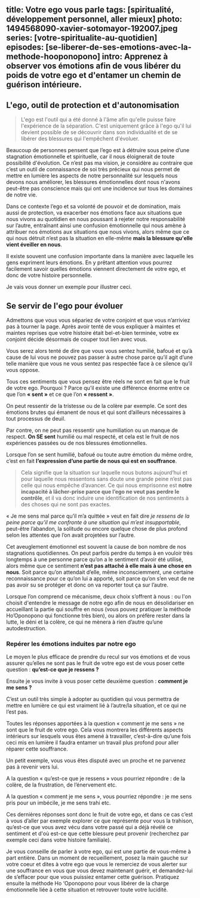 title: Votre ego vous parle
tags: [spiritualité, développement personnel, aller mieux]
photo: 1494568090-xavier-sotomayor-192007.jpeg
series: [votre-spiritualite-au-quotidien]
episodes: [se-liberer-de-ses-emotions-avec-la-methode-hooponopono]
intro: Apprenez à observer vos émotions afin de vous libérer du poids de votre ego et d'entamer un chemin de guérison intérieure.
---
## L'ego, outil de protection et d'autonomisation

>L'ego est l'outil qui a été donné à l'âme afin qu'elle puisse faire l'expérience de la séparation. C'est uniquement grâce à l'ego qu'il lui devient possible de se découvrir dans son individualité et de se libérer des blessures qui l'empêchent d'évoluer.

Beaucoup de personnes pensent que l’ego est à détruire sous peine d’une stagnation émotionnelle et spirituelle, car il nous éloignerait de toute possibilité d'évolution. Ce n’est pas ma vision, je considère au contraire que c’est un outil de connaissance de soi très précieux qui nous permet de mettre en lumière les aspects de notre personnalité sur lesquels nous devons nous améliorer, les blessures émotionnelles dont nous n'avons peut-être pas conscience mais qui ont une incidence sur tous les domaines de notre vie.

Dans ce contexte l’ego et sa volonté de pouvoir et de domination, mais aussi de protection, va exacerber nos émotions face aux situations que nous vivons au quotidien en nous poussant à rejeter notre responsabilité sur l’autre, entraînant ainsi une confusion émotionnelle qui nous amène à attribuer nos émotions aux situations que nous vivons, alors même que ce qui nous détruit n’est pas la situation en elle-même **mais la blessure qu'elle vient éveiller en nous**.

Il existe souvent une confusion importante dans la manière avec laquelle les gens expriment leurs émotions. En y prêtant attention vous pourrez facilement savoir quelles émotions viennent directement de votre ego, et donc de votre histoire personnelle.

Je vais vous donner un exemple pour illustrer ceci.

## Se servir de l'ego pour évoluer ##

Admettons que vous vous sépariez de votre conjoint et que vous n’arriviez pas à tourner la page. Après avoir tenté de vous expliquer à maintes et maintes reprises que votre histoire était bel-et-bien terminée, votre ex conjoint décide désormais de couper tout lien avec vous.

Vous serez alors tenté de dire que vous vous sentez humilié, bafoué et qu’à cause de lui vous ne pouvez pas passer à autre chose parce qu’il agit d’une telle manière que vous ne vous sentez pas respectée face à ce silence qu’il vous oppose.

Tous ces sentiments que vous pensez être réels ne sont en fait que le fruit de votre ego.
Pourquoi ? Parce qu’il existe une différence énorme entre ce que l’on **« sent »** et ce que l’on **« ressent »**.

On peut ressentir de la tristesse ou de la colère par exemple. Ce sont des émotions brutes qui émanent de nous et qui sont d’ailleurs nécessaires à tout processus de deuil. 

Par contre, on ne peut pas ressentir une humiliation ou un manque de respect. **On SE sent** humilié ou mal respecté, et cela est le fruit de nos expériences passées ou de nos blessures émotionnelles. 

Lorsque l’on se sent humilié, bafoué ou toute autre émotion du même ordre, c’est en fait **l’expression d’une partie de nous qui est en souffrance**.

>Cela signifie que la situation sur laquelle nous butons aujourd’hui et pour laquelle nous ressentons sans doute une grande peine n’est pas celle qui nous empêche d’avancer. Ce qui nous emprisonne est **notre incapacité à lâcher-prise parce que l’ego ne veut pas perdre le contrôle**, et il va donc induire une identification de nos sentiments à des choses qui ne sont pas exactes. 

« Je me sens mal parce qu’il m’a quittée » veut en fait dire *je ressens de la peine parce qu’il me confronte à une situation qui m’est insupportable*, peut-être l’abandon, la solitude ou encore quelque chose de plus profond selon les attentes que l’on avait projetées sur l’autre. 

Cet aveuglement émotionnel est souvent la cause de bon nombre de nos stagnations quotidiennes. On peut parfois perdre du temps à en vouloir très longtemps à une personne parce qu’on a le sentiment d’avoir été utilisé, alors même que ce sentiment **n’est pas attaché à elle mais à une chose en nous**. Soit parce qu’on attendait d’elle, même inconsciemment, une certaine reconnaissance pour ce qu’on lui a apporté, soit parce qu’on s’en veut de ne pas avoir su se protéger et donc on va reporter tout ça sur l’autre.

Lorsque l’on comprend ce mécanisme, deux choix s’offrent à nous : ou l'on choisit d'entendre le message de notre ego afin de nous en désolidariser en accueillant la partie qui souffre en nous (vous pouvez pratiquer la méthode Ho’Oponopono qui fonctionne très bien), ou alors on préfère rester dans la lutte, le déni et la colère, ce qui ne mènera à rien d’autre qu’une autodestruction.

### Repérer les émotions induites par notre ego ###

Le moyen le plus efficace de prendre du recul sur vos émotions et de vous assurer qu’elles ne sont pas le fruit de votre ego est de vous poser cette question : **qu’est-ce que je ressens ?**

Ensuite je vous invite à vous poser cette deuxième question : **comment je me sens ?**

C’est un outil très simple à adopter au quotidien qui vous permettra de mettre en lumière ce qui est vraiment lié à l’autre/la situation, et ce qui ne l’est pas.

Toutes les réponses apportées à la question « comment je me sens » ne sont que le fruit de votre ego. Cela vous montrera les différents aspects intérieurs sur lesquels vous êtes amené à travailler, c’est-à-dire qu’une fois ceci mis en lumière il faudra entamer un travail plus profond pour aller réparer cette souffrance.

Un petit exemple, vous vous êtes disputé avec un proche et ne parvenez pas à revenir vers lui.

A la question « qu’est-ce que je ressens » vous pourriez répondre : de la colère, de la frustration, de l’énervement etc.

A la question « comment je me sens », vous pourriez répondre : je me sens pris pour un imbécile, je me sens trahi etc.

Ces dernières réponses sont donc le fruit de votre ego, et dans ce cas c’est à vous d’aller par exemple explorer ce que représente pour vous la trahison, qu’est-ce que vous avez vécu dans votre passé qui a déjà révélé ce sentiment et d'où est-ce que cette blessure peut provenir (recherchez par exemple ceci dans votre histoire familiale).

Je vous conseille de parler à votre ego, qui est une partie de vous-même à part entière. Dans un moment de recueillement, posez la main gauche sur votre coeur et dites à votre ego que vous le remerciez de vous alerter sur une souffrance en vous que vous devez maintenant guérir, et demandez-lui de s’effacer pour que vous puissiez entamer cette guérison. Pratiquez ensuite la méthode Ho ‘Oponopono pour vous libérer de la charge émotionnelle liée à cette situation et retrouver toute votre lucidité.


